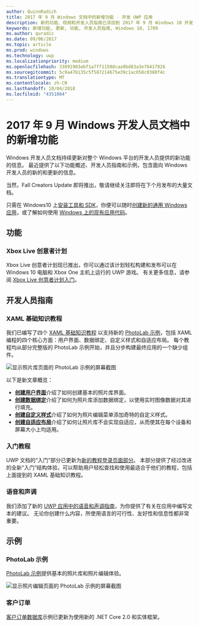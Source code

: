 ```yaml
---
author: QuinnRadich
title: 2017 年 9 月 Windows 文档中的新增功能 - 开发 UWP 应用
description: 新的功能、视频和开发人员指南已添加到 2017 年 9 月 Windows 10 开发人员文档
keywords: 新增功能, 更新, 功能, 开发人员指南, Windows 10, 1709
ms.author: quradic
ms.date: 09/06/2017
ms.topic: article
ms.prod: windows
ms.technology: uwp
ms.localizationpriority: medium
ms.openlocfilehash: 33091903ebf1a7ff1150dcaa9bd83a3e76417926
ms.sourcegitcommit: 5c9a47b135c5f587214675e39c1ac058c0380f4c
ms.translationtype: MT
ms.contentlocale: zh-CN
ms.lasthandoff: 10/04/2018
ms.locfileid: "4351064"
---
```

# <a name="whats-new-in-the-windows-developer-docs-in-september-2017"></a>2017 年 9 月 Windows 开发人员文档中的新增功能

Windows 开发人员文档持续更新对整个 Windows 平台的开发人员提供的新功能的信息。 最近提供了以下功能概述、开发人员指南和示例，包含面向 Windows 开发人员的新的和更新的信息。

当然，Fall Creators Update 即将推出，敬请继续关注即将在下个月发布的大量文档。

只需在 Windows10 上[安装工具和 SDK](http://go.microsoft.com/fwlink/?LinkId=821431)，你便可以随时[创建新的通用 Windows 应用](../get-started/your-first-app.md)，或了解如何使用 [Windows 上的现有应用代码](../porting/index.md)。

## <a name="features"></a>功能

### <a name="xbox-live-creators-program"></a>Xbox Live 创意者计划

Xbox Live 创意者计划现已推出，你可以通过该计划轻松构建和发布可以在 Windows 10 电脑和 Xbox One 主机上运行的 UWP 游戏。 有关更多信息，请参阅 [Xbox Live 创意者计划入门](../xbox-live/get-started-with-creators/get-started-with-xbox-live-creators.md)。

## <a name="developer-guidance"></a>开发人员指南

### <a name="xaml-basics-tutorials"></a>XAML 基础知识教程

我们已编写了四个 [XAML 基础知识教程](https://docs.microsoft.com/en-us/windows/uwp/get-started/xaml-basics-intro) 以支持新的 [PhotoLab 示例](https://github.com/Microsoft/Windows-appsample-photo-lab)，包括 XAML 编程的四个核心方面：用户界面、数据绑定、自定义样式和自适应布局。 每个教程均从部分完整版的 PhotoLab 示例开始，并且分步构建最终应用的一个缺少组件。 

![显示照片库页面的 PhotoLab 示例的屏幕截图](images/PhotoLab-gallery-page.png)  

以下是新文章概览：

+ [**创建用户界面**](https://docs.microsoft.com/en-us/windows/uwp/get-started/xaml-basics-ui)介绍了如何创建基本的照片库界面。
+ [**创建数据绑定**](https://docs.microsoft.com/en-us/windows/uwp/get-started/xaml-basics-data-binding)介绍了如何为照片库添加数据绑定，以使用实时图像数据对其进行填充。
+ [**创建自定义样式**](https://docs.microsoft.com/en-us/windows/uwp/get-started/xaml-basics-style)介绍了如何为照片编辑菜单添加奇特的自定义样式。
+ [**创建自适应布局**](https://docs.microsoft.com/en-us/windows/uwp/get-started/xaml-basics-adaptive-layout)介绍了如何让照片库不会实现自适应，从而使其在每个设备和屏幕大小上均适用。

### <a name="get-started-tutorials"></a>入门教程

UWP 文档的“入门”部分已更新为[新的教程登录页面部分](https://docs.microsoft.com/windows/uwp/get-started/create-uwp-apps)。 本部分提供了经过改进的全新“入门”结构体验，可以帮助用户轻松查找和使用最适合于他们的教程，包括上面提到的 XAML 基础知识教程。

### <a name="voice-and-tone"></a>语音和声调

我们添加了新的 [UWP 应用中的语音和声调指南](https://docs.microsoft.com/windows/uwp/in-app-help/voice-and-tone)，为你提供了有关在应用中编写文本的建议。 无论你创建什么内容，所使用语言的可行性、友好性和信息性都非常重要。

## <a name="samples"></a>示例

### <a name="photolab-sample"></a>PhotoLab 示例

[PhotoLab 示例](https://github.com/Microsoft/windows-appsample-photo-lab)提供基本的照片库和照片编辑体验。

![显示照片编辑页面的 PhotoLab 示例的屏幕截图](images/PhotoLab-editing-page.png)  

### <a name="customer-orders"></a>客户订单

[客户订单数据库](https://github.com/Microsoft/Windows-appsample-customers-orders-database)示例已更新为使用新的 .NET Core 2.0 和实体框架。